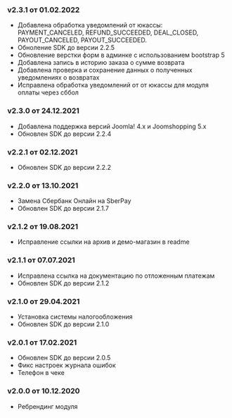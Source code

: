 ### v2.3.1 от 01.02.2022
* Добавлена обработка уведомлений от юкассы: PAYMENT_CANCELED, REFUND_SUCCEEDED, DEAL_CLOSED, PAYOUT_CANCELED,
PAYOUT_SUCCEEDED.
* Обноление SDK до версии 2.2.5
* Обновление верстки форм в админке с использованием bootstrap 5
* Добавлена запись в историю заказа о сумме возврата
* Добавлена проверка и сохранение данных о полученных уведомлениях о возвратах
* Исправлена обработка уведомлений от от юкассы для модуля оплаты через сббол

### v2.3.0 от 24.12.2021
* Добавлена поддержка версий Joomla! 4.x и Joomshopping 5.x
* Обновлен SDK до версии 2.2.4

### v2.2.1 от 02.12.2021
* Обновлен SDK до версии 2.2.2

### v2.2.0 от 13.10.2021
* Замена Сбербанк Онлайн на SberPay
* Обновлен SDK до версии 2.1.7

### v2.1.2 от 19.08.2021
* Исправление ссылки на архив и демо-магазин в readme

### v2.1.1 от 07.07.2021
* Исправлена ссылка на документацию по отложенным платежам
* Обновлен SDK до версии 2.1.2

### v2.1.0 от 29.04.2021
* Установка системы налогообложения
* Обновлен SDK до версии 2.1.0

### v2.0.1 от 17.02.2021
* Обновлен SDK до версии 2.0.5
* Фикс настроек журнала ошибок
* Телефон в чеке

### v2.0.0 от 10.12.2020
* Ребрендинг модуля
